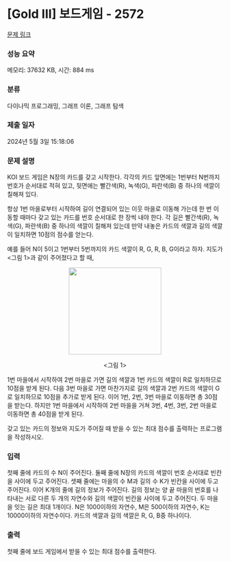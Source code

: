 # [Gold III] 보드게임 - 2572 

[문제 링크](https://www.acmicpc.net/problem/2572) 

### 성능 요약

메모리: 37632 KB, 시간: 884 ms

### 분류

다이나믹 프로그래밍, 그래프 이론, 그래프 탐색

### 제출 일자

2024년 5월 3일 15:18:06

### 문제 설명

<p>KOI 보드 게임은 N장의 카드를 갖고 시작한다. 각각의 카드 앞면에는 1번부터 N번까지 번호가 순서대로 적혀 있고, 뒷면에는 빨간색(R), 녹색(G), 파란색(B) 중 하나의 색깔이 칠해져 있다.</p>

<p>항상 1번 마을로부터 시작하여 길이 연결되어 있는 이웃 마을로 이동해 가는데 한 번 이동할 때마다 갖고 있는 카드를 번호 순서대로 한 장씩 내야 한다. 각 길은 빨간색(R), 녹색(G), 파란색(B) 중 하나의 색깔이 칠해져 있는데 만약 내놓은 카드의 색깔과 길의 색깔이 일치하면 10점의 점수를 얻는다.</p>

<p>예를 들어 N이 5이고 1번부터 5번까지의 카드 색깔이 R, G, R, B, G이라고 하자. 지도가 <그림 1>과 같이 주어졌다고 할 때,</p>

<p style="text-align: center;"><img alt="" src="https://upload.acmicpc.net/cc86e4b8-d7f3-465d-99cc-6c6d874f42cb/-/preview/" style="width: 216px; height: 203px;"></p>

<p style="text-align: center;"><그림 1></p>

<p>1번 마을에서 시작하여 2번 마을로 가면 길의 색깔과 1번 카드의 색깔이 R로 일치하므로 10점을 받게 된다. 다음 3번 마을로 가면 마찬가지로 길의 색깔과 2번 카드의 색깔이 G로 일치하므로 10점을 추가로 받게 된다. 이어 1번, 2번, 3번 마을로 이동하면 총 30점을 받는다. 하지만 1번 마을에서 시작하여 2번 마을을 거쳐 3번, 4번, 3번, 2번 마을로 이동하면 총 40점을 받게 된다.</p>

<p>갖고 있는 카드의 정보와 지도가 주어질 때 받을 수 있는 최대 점수를 출력하는 프로그램을 작성하시오. </p>

### 입력 

 <p>첫째 줄에 카드의 수 N이 주어진다. 둘째 줄에 N장의 카드의 색깔이 번호 순서대로 빈칸을 사이에 두고 주어진다. 셋째 줄에는 마을의 수 M과 길의 수 K가 빈칸을 사이에 두고 주어진다. 이어 K개의 줄에 길의 정보가 주어진다. 길의 정보는 양 끝 마을의 번호를 나타내는 서로 다른 두 개의 자연수와 길의 색깔이 빈칸을 사이에 두고 주어진다. 두 마을을 잇는 길은 최대 1개이다. N은 1000이하의 자연수, M은 500이하의 자연수, K는 10000이하의 자연수이다. 카드의 색깔과 길의 색깔은 R, G, B중 하나이다.</p>

### 출력 

 <p>첫째 줄에 보드 게임에서 받을 수 있는 최대 점수를 출력한다.</p>

